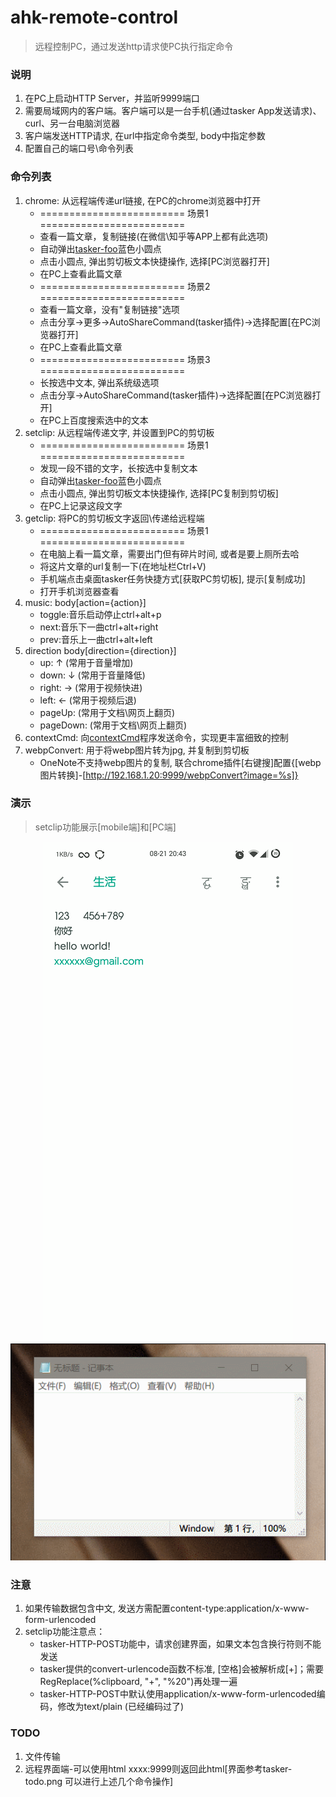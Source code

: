 # ahk-remote-control
> 远程控制PC，通过发送http请求使PC执行指定命令



### 说明
1. 在PC上启动HTTP Server，并监听9999端口
2. 需要局域网内的客户端。客户端可以是一台手机(通过tasker App发送请求)、curl、另一台电脑浏览器
3. 客户端发送HTTP请求, 在url中指定命令类型, body中指定参数
4. 配置自己的端口号\命令列表



### 命令列表
1. chrome: 从远程端传递url链接, 在PC的chrome浏览器中打开
   * ========================= 场景1 =========================
   * 查看一篇文章，复制链接(在微信\知乎等APP上都有此选项)
   * 自动弹出[tasker-foo](https://github.com/bjc5233/tasker-foo)蓝色小圆点
   * 点击小圆点, 弹出剪切板文本快捷操作, 选择[PC浏览器打开]
   * 在PC上查看此篇文章
   * ========================= 场景2 =========================
   * 查看一篇文章，没有"复制链接"选项
   * 点击分享->更多->AutoShareCommand(tasker插件)->选择配置[在PC浏览器打开]
   * 在PC上查看此篇文章
   * ========================= 场景3 =========================
   * 长按选中文本, 弹出系统级选项
   * 点击分享->AutoShareCommand(tasker插件)->选择配置[在PC浏览器打开]
   * 在PC上百度搜索选中的文本
2. setclip: 从远程端传递文字, 并设置到PC的剪切板
   * ========================= 场景1 =========================
   * 发现一段不错的文字，长按选中复制文本
   * 自动弹出[tasker-foo](https://github.com/bjc5233/tasker-foo)蓝色小圆点
   * 点击小圆点, 弹出剪切板文本快捷操作, 选择[PC复制到剪切板]
   * 在PC上记录这段文字
3. getclip: 将PC的剪切板文字返回\传递给远程端
   * ========================= 场景1 =========================
   * 在电脑上看一篇文章，需要出门但有碎片时间, 或者是要上厕所去哈
   * 将这片文章的url复制一下(在地址栏Ctrl+V)
   * 手机端点击桌面tasker任务快捷方式[获取PC剪切板], 提示[复制成功]
   * 打开手机浏览器查看
4. music:      body[action={action}]
   * toggle:音乐启动停止ctrl+alt+p
   * next:音乐下一曲ctrl+alt+right
   * prev:音乐上一曲ctrl+alt+left
5. direction     body[direction={direction}]
   * up:    ↑   (常用于音量增加)
   * down:  ↓   (常用于音量降低)
   * right: →   (常用于视频快进)
   * left:  ←   (常用于视频后退)
   * pageUp:    (常用于文档\网页上翻页)
   * pageDown:  (常用于文档\网页上翻页)
6. contextCmd: 向[contextCmd](https://github.com/bjc5233/ahk-context-cmd)程序发送命令，实现更丰富细致的控制
7. webpConvert: 用于将webp图片转为jpg, 并复制到剪切板
   * OneNote不支持webp图片的复制, 联合chrome插件[右键搜]配置{[webp图片转换]-[http://192.168.1.20:9999/webpConvert?image=%s]}



### 演示
> setclip功能展示[mobile端]和[PC端]
<div align=center><img src="https://github.com/bjc5233/ahk-remote-control/raw/master/resources/demo-setclip-mobile.gif"/></div>
<div align=center><img src="https://github.com/bjc5233/ahk-remote-control/raw/master/resources/demo-setclip-PC.gif"/></div>






### 注意
1. 如果传输数据包含中文, 发送方需配置content-type:application/x-www-form-urlencoded
2. setclip功能注意点：
   * tasker-HTTP-POST功能中，请求创建界面，如果文本包含换行符则不能发送
   * tasker提供的convert-urlencode函数不标准, [空格]会被解析成[+]；需要RegReplace(%clipboard, "\+", "%20")再处理一遍
   * tasker-HTTP-POST中默认使用application/x-www-form-urlencoded编码，修改为text/plain (已经编码过了)



### TODO
1. 文件传输
2. 远程界面端-可以使用html     xxxx:9999则返回此html[界面参考tasker-todo.png   可以进行上述几个命令操作]